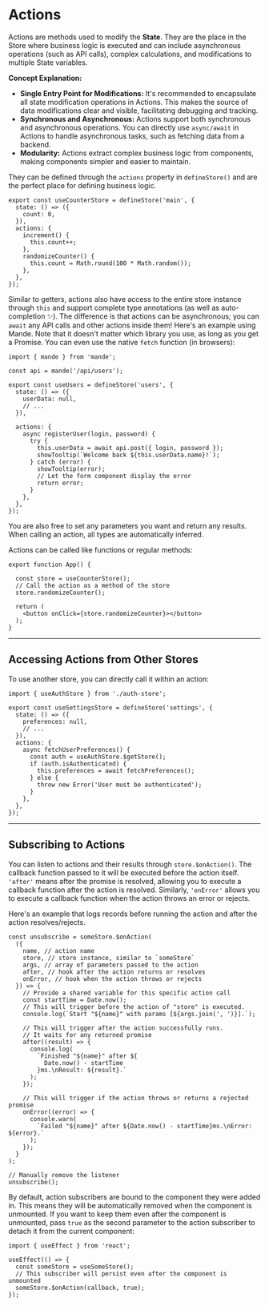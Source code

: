 # Actions

Actions are methods used to modify the **State**. They are the place in the Store where business logic is executed and can include asynchronous operations (such as API calls), complex calculations, and modifications to multiple State variables.

**Concept Explanation:**

  * **Single Entry Point for Modifications:** It's recommended to encapsulate all state modification operations in Actions. This makes the source of data modifications clear and visible, facilitating debugging and tracking.
  * **Synchronous and Asynchronous:** Actions support both synchronous and asynchronous operations. You can directly use `async/await` in Actions to handle asynchronous tasks, such as fetching data from a backend.
  * **Modularity:** Actions extract complex business logic from components, making components simpler and easier to maintain.

They can be defined through the `actions` property in `defineStore()` and are the perfect place for defining business logic.

```tsx
export const useCounterStore = defineStore('main', {
  state: () => ({
    count: 0,
  }),
  actions: {
    increment() {
      this.count++;
    },
    randomizeCounter() {
      this.count = Math.round(100 * Math.random());
    },
  },
});
```

Similar to getters, actions also have access to the entire store instance through `this` and support complete type annotations (as well as auto-completion ✨). The difference is that actions can be asynchronous; you can `await` any API calls and other actions inside them\! Here's an example using Mande. Note that it doesn't matter which library you use, as long as you get a Promise. You can even use the native `fetch` function (in browsers):

```tsx
import { mande } from 'mande';

const api = mande('/api/users');

export const useUsers = defineStore('users', {
  state: () => ({
    userData: null,
    // ...
  }),

  actions: {
    async registerUser(login, password) {
      try {
        this.userData = await api.post({ login, password });
        showTooltip(`Welcome back ${this.userData.name}!`);
      } catch (error) {
        showTooltip(error);
        // Let the form component display the error
        return error;
      }
    },
  },
});
```

You are also free to set any parameters you want and return any results. When calling an action, all types are automatically inferred.

Actions can be called like functions or regular methods:

```tsx
export function App() {

  const store = useCounterStore();
  // Call the action as a method of the store
  store.randomizeCounter();

  return (
    <button onClick={store.randomizeCounter}></button>
  );
}
```

-----

## Accessing Actions from Other Stores

To use another store, you can directly call it within an action:

```tsx
import { useAuthStore } from './auth-store';

export const useSettingsStore = defineStore('settings', {
  state: () => ({
    preferences: null,
    // ...
  }),
  actions: {
    async fetchUserPreferences() {
      const auth = useAuthStore.$getStore();
      if (auth.isAuthenticated) {
        this.preferences = await fetchPreferences();
      } else {
        throw new Error('User must be authenticated');
      }
    },
  },
});
```

-----

## Subscribing to Actions

You can listen to actions and their results through `store.$onAction()`. The callback function passed to it will be executed before the action itself. `'after'` means after the promise is resolved, allowing you to execute a callback function after the action is resolved. Similarly, `'onError'` allows you to execute a callback function when the action throws an error or rejects.

Here's an example that logs records before running the action and after the action resolves/rejects.

```tsx
const unsubscribe = someStore.$onAction(
  ({
    name, // action name
    store, // store instance, similar to `someStore`
    args, // array of parameters passed to the action
    after, // hook after the action returns or resolves
    onError, // hook when the action throws or rejects
  }) => {
    // Provide a shared variable for this specific action call
    const startTime = Date.now();
    // This will trigger before the action of "store" is executed.
    console.log(`Start "${name}" with params [${args.join(', ')}].`);

    // This will trigger after the action successfully runs.
    // It waits for any returned promise
    after((result) => {
      console.log(
        `Finished "${name}" after ${
          Date.now() - startTime
        }ms.\nResult: ${result}.`
      );
    });

    // This will trigger if the action throws or returns a rejected promise
    onError((error) => {
      console.warn(
        `Failed "${name}" after ${Date.now() - startTime}ms.\nError: ${error}.`
      );
    });
  }
);

// Manually remove the listener
unsubscribe();
```

By default, action subscribers are bound to the component they were added in. This means they will be automatically removed when the component is unmounted. If you want to keep them even after the component is unmounted, pass `true` as the second parameter to the action subscriber to detach it from the current component:

```tsx
import { useEffect } from 'react';

useEffect(() => {
  const someStore = useSomeStore();
  // This subscriber will persist even after the component is unmounted
  someStore.$onAction(callback, true);
});
```